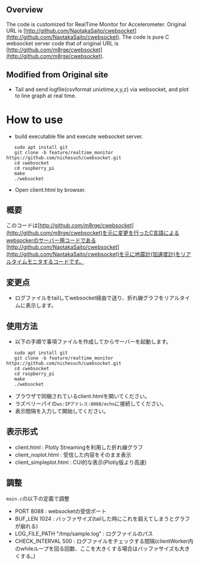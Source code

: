 ## Overview
The code is customized for RealTime Monitor for Accelerometer.
Original URL is [http://github.com/NaotakaSaito/cwebsocket](http://github.com/NaotakaSaito/cwebsocket).
The code is pure C websocket server code that of original URL is [http://github.com/m8rge/cwebsocket](http://github.com/m8rge/cwebsocket).

## Modified from Original site
- Tail and send logfile(csvformat unixtime,x,y,z) via websocket, and plot to line graph at real time.

# How to use
- build executable file and execute websocket server.
```
   sudo apt install git
   git clone -b feature/realtime_monitor https://github.com/nichesuch/cwebsocket.git
   cd cwebsocket
   cd raspberry_pi
   make
   ./websocket
```  

- Open client.html by browser.


## 概要
このコードは[http://github.com/m8rge/cwebsocket](http://github.com/m8rge/cwebsocket)を元に変更を行ったC言語によるwebsockerのサーバー用コードである
[http://github.com/NaotakaSaito/cwebsocket](http://github.com/NaotakaSaito/cwebsocket)を元に地震計(加速度計)をリアルタイムモニタするコードです。

## 変更点
- ログファイルをtailしてwebsocket経由で送り、折れ線グラフをリアルタイムに表示します。

## 使用方法
- 以下の手順で事項ファイルを作成してからサーバーを起動します。
```
   sudo apt install git
   git clone -b feature/realtime_monitor https://github.com/nichesuch/cwebsocket.git
   cd cwebsocket
   cd raspberry_pi
   make
   ./websocket
```  

- ブラウザで同梱されているclient.htmlを開いてください。
- ラズベリーパイの`ws:IPアドレス:8088/echo`に接続してください。
- 表示間隔を入力して開始してください。

## 表示形式
- client.html : Plotly Streamingを利用した折れ線グラフ
- client_noplot.html : 受信した内容をそのまま表示
- client_simpleplot.html : CUI的な表示(Plotly版より高速)

## 調整
`main.c`の以下の定義で調整
- PORT 8088 : websocketの受信ポート
- BUF_LEN 1024 : バッファサイズ(tailした時にこれを超えてしまうとグラフが崩れる)
- LOG_FILE_PATH "/tmp/sample.log" : ログファイルのパス
- CHECK_INTERVAL 500 : ログファイルをチェックする間隔(clientWorker内のwhileループを回る回数、ここを大きくする場合はバッファサイズも大きくする。)
